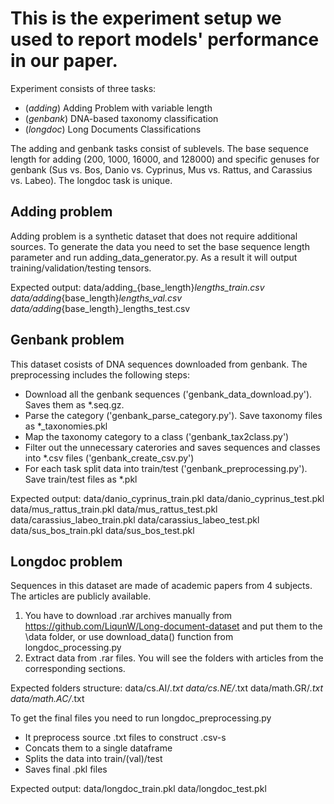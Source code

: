 # This is the experiment setup we used to report models' performance in our paper.

Experiment consists of three tasks:

- (*adding*) Adding Problem with variable length
- (*genbank*) DNA-based taxonomy classification
- (*longdoc*) Long Documents Classifications

The adding and genbank tasks consist of sublevels. The base sequence length for adding (200, 1000, 16000, and 128000) and specific genuses for genbank (Sus vs. Bos, Danio vs. Cyprinus, Mus vs. Rattus, and Carassius vs. Labeo). The longdoc task is unique.

## Adding problem

Adding problem is a synthetic dataset that does not require additional sources.
To generate the data you need to set the base sequence length parameter and run adding_data_generator.py.
As a result it will output training/validation/testing tensors.

Expected output:
data/adding_{base_length}_lengths_train.csv
data/adding_{base_length}_lengths_val.csv
data/adding_{base_length}_lengths_test.csv

## Genbank problem

This dataset cosists of DNA sequences downloaded from genbank.
The preprocessing includes the following steps:
- Download all the genbank sequences ('genbank_data_download.py'). Saves them as *.seq.gz.
- Parse the category ('genbank_parse_category.py'). Save taxonomy files as *_taxonomies.pkl 
- Map the taxonomy category to a class ('genbank_tax2class.py')
- Filter out the unnecessary caterories and saves sequences and classes into *.csv files ('genbank_create_csv.py')
- For each task split data into train/test ('genbank_preprocessing.py'). Save train/test files as *.pkl 

Expected output: 
data/danio_cyprinus_train.pkl
data/danio_cyprinus_test.pkl
data/mus_rattus_train.pkl
data/mus_rattus_test.pkl
data/carassius_labeo_train.pkl
data/carassius_labeo_test.pkl
data/sus_bos_train.pkl
data/sus_bos_test.pkl

## Longdoc problem

Sequences in this dataset are made of academic papers from 4 subjects.
The articles are publicly available.
1. You have to download .rar archives manually from https://github.com/LiqunW/Long-document-dataset and put them to the \data folder, or 
use download_data() function from longdoc_processing.py
2. Extract data from .rar files. You will see the folders with articles from the corresponding sections.

Expected folders structure: 
data/cs.AI/*.txt
data/cs.NE/*.txt
data/math.GR/*.txt
data/math.AC/*.txt

To get the final files you need to run longdoc_preprocessing.py
- It preprocess source .txt files to construct .csv-s
- Concats them to a single dataframe
- Splits the data into train/(val)/test 
- Saves final .pkl files

Expected output: 
data/longdoc_train.pkl
data/longdoc_test.pkl

